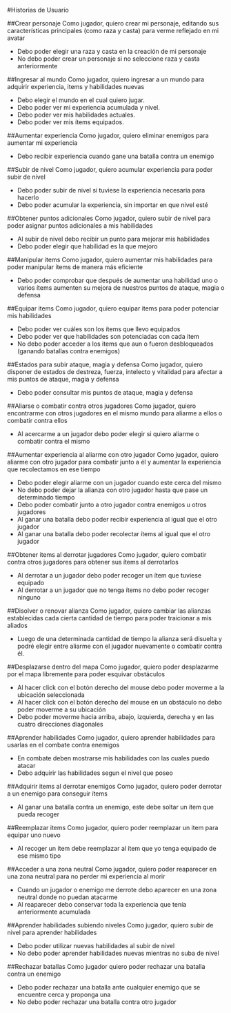 #Historias de Usuario

##Crear personaje
Como jugador, quiero crear mi personaje, editando sus características principales (como raza y casta) para verme reflejado en mi avatar

* Debo poder elegir una raza y casta en la creación de mi personaje
* No debo poder crear un personaje si no seleccione raza y casta anteriormente

##Ingresar al mundo
Como jugador, quiero ingresar a un mundo para adquirir experiencia, items y habilidades nuevas

* Debo elegir el mundo en el cual quiero jugar.
* Debo poder ver mi experiencia acumulada y nivel.
* Debo poder ver mis habilidades actuales.
* Debo poder ver mis ítems equipados.

##Aumentar experiencia
Como jugador, quiero eliminar enemigos para aumentar mi experiencia

* Debo recibir experiencia cuando gane una batalla contra un enemigo

##Subir de nivel
Como jugador, quiero acumular experiencia para poder subir de nivel

* Debo poder subir de nivel si tuviese la experiencia necesaria para hacerlo
* Debo poder acumular la experiencia, sin importar en que nivel esté

##Obtener puntos adicionales
Como jugador, quiero subir de nivel para poder asignar puntos adicionales a mis habilidades

* Al subir de nivel debo recibir un punto para mejorar mis habilidades
* Debo poder elegir que habilidad es la que mejoro

##Manipular items
Como jugador, quiero aumentar mis habilidades para poder manipular ítems de manera más eficiente

* Debo poder comprobar que después de aumentar una habilidad uno o varios ítems aumenten su mejora de nuestros puntos de ataque, magia o defensa

##Equipar items
Como jugador, quiero equipar items para poder potenciar mis habilidades

* Debo poder ver cuáles son los ítems que llevo equipados
* Debo poder ver que habilidades son potenciadas con cada item
* No debo poder acceder a los items que aun o fueron desbloqueados (ganando batallas contra enemigos)

##Estados para subir ataque, magia y defensa
Como jugador, quiero disponer de estados de destreza, fuerza, intelecto y vitalidad para afectar a mis puntos de ataque, magia y defensa

* Debo poder consultar mis puntos de ataque, magia y defensa

##Aliarse o combatir contra otros jugadores
Como jugador, quiero encontrarme con otros jugadores en el mismo mundo para aliarme a ellos o combatir contra ellos

* Al acercarme a un jugador debo poder elegir si quiero aliarme o combatir contra el mismo

##Aumentar experiencia al aliarme con otro jugador
Como jugador, quiero aliarme con otro jugador para combatir junto a él y aumentar la experiencia que recolectamos en ese tiempo

* Debo poder elegir aliarme con un jugador cuando este cerca del mismo
* No debo poder dejar la alianza con otro jugador hasta que pase un determinado tiempo
* Debo poder combatir junto a otro jugador contra enemigos u otros jugadores
* Al ganar una batalla debo poder recibir experiencia al igual que el otro jugador
* Al ganar una batalla debo poder recolectar ítems al igual que el otro jugador

##Obtener items al derrotar jugadores
Como jugador, quiero combatir contra otros jugadores para obtener sus ítems al derrotarlos

* Al derrotar a un jugador debo poder recoger un ítem que tuviese equipado
* Al derrotar a un jugador que no tenga ítems no debo poder recoger ninguno

##Disolver o renovar alianza
Como jugador, quiero cambiar las alianzas establecidas cada cierta cantidad de tiempo para poder traicionar a mis aliados

* Luego de una determinada cantidad de tiempo la alianza será disuelta y podré elegir entre aliarme con el jugador nuevamente o combatir contra él.

##Desplazarse dentro del mapa
Como jugador, quiero poder desplazarme por el mapa libremente para poder esquivar obstáculos

* Al hacer click con el botón derecho del mouse debo poder moverme a la ubicación seleccionada
* Al hacer click con el botón derecho del mouse en un obstáculo no debo poder moverme a su ubicación
* Debo poder moverme hacia arriba, abajo, izquierda, derecha y en las cuatro direcciones diagonales 

##Aprender habilidades
Como jugador, quiero aprender habilidades para usarlas en el combate contra enemigos

* En combate deben mostrarse mis habilidades con las cuales puedo atacar
* Debo adquirir las habilidades segun el nivel que poseo

##Adquirir items al derrotar enemigos
Como jugador, quiero poder derrotar a un enemigo para conseguir ítems 

* Al ganar una batalla contra un enemigo, este debe soltar un ítem que pueda recoger

##Reemplazar items
Como jugador, quiero poder reemplazar un item para equipar uno nuevo

* Al recoger un ítem debe reemplazar al ítem que yo tenga equipado de ese mismo tipo

##Acceder a una zona neutral
Como jugador, quiero poder reaparecer en una zona neutral para no perder mi experiencia al morir

* Cuando un jugador o enemigo me derrote debo aparecer en una zona neutral donde no puedan atacarme
* Al reaparecer debo conservar toda la experiencia que tenía anteriormente acumulada

##Aprender habilidades subiendo niveles
Como jugador, quiero subir de nivel para aprender habilidades  

* Debo poder utilizar nuevas habilidades al subir de nivel
* No debo poder aprender habilidades nuevas mientras no suba de nivel

##Rechazar batallas
Como jugador quiero poder rechazar una batalla contra un enemigo

*  Debo poder rechazar una batalla ante cualquier enemigo que se encuentre cerca y proponga una
*  No debo poder rechazar una batalla contra otro jugador
